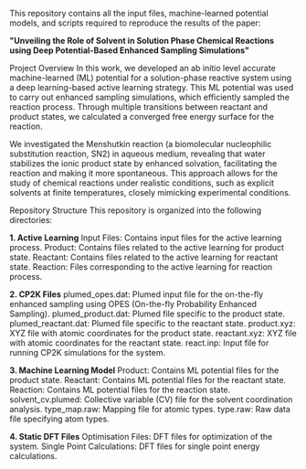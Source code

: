 This repository contains all the input files, machine-learned potential models, and scripts required to reproduce the results of the paper:

**"Unveiling the Role of Solvent in Solution Phase Chemical Reactions using Deep Potential-Based Enhanced Sampling Simulations"**

Project Overview
In this work, we developed an ab initio level accurate machine-learned (ML) potential for a solution-phase reactive system using a deep learning-based active learning strategy. This ML potential was used to carry out enhanced sampling simulations, which efficiently sampled the reaction process. Through multiple transitions between reactant and product states, we calculated a converged free energy surface for the reaction.

We investigated the Menshutkin reaction (a biomolecular nucleophilic substitution reaction, SN2) in aqueous medium, revealing that water stabilizes the ionic product state by enhanced solvation, facilitating the reaction and making it more spontaneous. This approach allows for the study of chemical reactions under realistic conditions, such as explicit solvents at finite temperatures, closely mimicking experimental conditions.

Repository Structure
This repository is organized into the following directories:

**1. Active Learning**
	Input Files: Contains input files for the active learning process.
	Product: Contains files related to the active learning for product state.
	Reactant: Contains files related to the active learning for reactant state.
	Reaction: Files corresponding to the active learning for reaction process.
 
**2. CP2K Files**
	plumed_opes.dat: Plumed input file for the on-the-fly enhanced sampling using OPES (On-the-fly Probability Enhanced Sampling).
	plumed_product.dat: Plumed file specific to the product state.
	plumed_reactant.dat: Plumed file specific to the reactant state.
	product.xyz: XYZ file with atomic coordinates for the product state.
	reactant.xyz: XYZ file with atomic coordinates for the reactant state.
	react.inp: Input file for running CP2K simulations for the system.
 
**3. Machine Learning Model**
	Product: Contains ML potential files for the product state.
	Reactant: Contains ML potential files for the reactant state.
	Reaction: Contains ML potential files for the reaction state.
	solvent_cv.plumed: Collective variable (CV) file for the solvent coordination analysis.
	type_map.raw: Mapping file for atomic types.
	type.raw: Raw data file specifying atom types.
 
**4. Static DFT Files**
	Optimisation Files: DFT files for optimization of the system.
	Single Point Calculations: DFT files for single point energy calculations.
